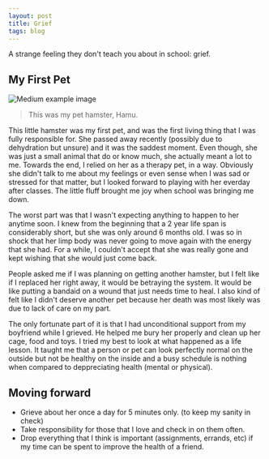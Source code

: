 ```yaml
---
layout: post
title: Grief
tags: blog
---
```



A strange feeling they don't teach you about in school: grief. 

## My First Pet <br>
![Medium example image](https://github.com/stellaw1/stellaw1.github.io/blob/master/images/blog/Hamu.JPG?raw=true)
> This was my pet hamster, Hamu. 

This little hamster was my first pet, and was the first living thing that I was fully responsible for. She passed away recently (possibly due to dehydration but unsure) and it was the saddest moment. Even though, she was just a small animal that do or know much, she actually meant a lot to me. Towards the end, I relied on her as a therapy pet, in a way. Obviously she didn't talk to me about my feelings or even sense when I was sad or stressed for that matter, but I looked forward to playing with her everday after classes. The little fluff brought me joy when school was bringing me down. 

The worst part was that I wasn't expecting anything to happen to her anytime soon. I knew from the beginning that a 2 year life span is considerably short, but she was only around 6 months old. I was so in shock that her limp body was never going to move again with the energy that she had. For a while, I couldn't accept that she was really gone and kept wishing that she would just come back. 

People asked me if I was planning on getting another hamster, but I felt like if I replaced her right away, it would be betraying the system. It would be like putting a bandaid on a wound that just needs time to heal. I also kind of felt like I didn't deserve another pet because her death was most likely was due to lack of care on my part. 

The only fortunate part of it is that I had unconditional support from my boyfriend while I grieved. He helped me bury her properly and clean up her cage, food and toys. I tried my best to look at what happened as a life lesson. It taught me that a person or pet can look perfectly normal on the outside but not be healthy on the inside and a busy schedule is nothing when compared to deppreciating health (mental or physical). 

## Moving forward <br>
- Grieve about her once a day for 5 minutes only. (to keep my sanity in check)
- Take responsibility for those that I love and check in on them often. 
- Drop everything that I think is important (assignments, errands, etc) if my time can be spent to improve the health of a friend. 
